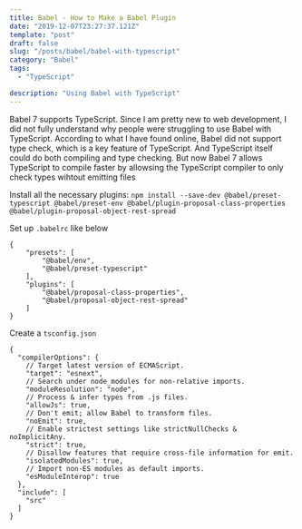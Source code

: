 ```yaml
---
title: Babel - How to Make a Babel Plugin
date: "2019-12-07T23:27:37.121Z"
template: "post"
draft: false
slug: "/posts/babel/babel-with-typescript"
category: "Babel"
tags:
  - "TypeScript"

description: "Using Babel with TypeScript"
---
```


Babel 7 supports TypeScript. Since I am pretty new to web development, I did not fully understand why people were struggling to use Babel with TypeScript. According to what I have found online, Babel did not support type check, which is a key feature of TypeScript. And TypeScript itself could do both compiling and type checking. But now Babel 7 allows TypeScript to compile faster by allowsing the TypeScript compiler to only check types wihtout emitting files

Install all the necessary plugins:
`npm install --save-dev @babel/preset-typescript @babel/preset-env @babel/plugin-proposal-class-properties @babel/plugin-proposal-object-rest-spread`

Set up `.babelrc` like below

```
{
    "presets": [
        "@babel/env",
        "@babel/preset-typescript"
    ],
    "plugins": [
        "@babel/proposal-class-properties",
        "@babel/proposal-object-rest-spread"
    ]
}
```

Create a `tsconfig.json`

```
{
  "compilerOptions": {
    // Target latest version of ECMAScript.
    "target": "esnext",
    // Search under node_modules for non-relative imports.
    "moduleResolution": "node",
    // Process & infer types from .js files.
    "allowJs": true,
    // Don't emit; allow Babel to transform files.
    "noEmit": true,
    // Enable strictest settings like strictNullChecks & noImplicitAny.
    "strict": true,
    // Disallow features that require cross-file information for emit.
    "isolatedModules": true,
    // Import non-ES modules as default imports.
    "esModuleInterop": true
  },
  "include": [
    "src"
  ]
}
```
